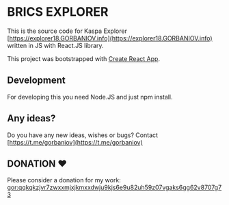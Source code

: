 # BRICS EXPLORER

This is the source code for Kaspa Explorer [https://explorer18.GORBANIOV.info](https://explorer18.GORBANIOV.info) written in JS with React.JS library.

This project was bootstrapped with [Create React App](https://github.com/facebook/create-react-app).

## Development

For developing this you need Node.JS and just npm install.

## Any ideas?

Do you have any new ideas, wishes or bugs? Contact [https://t.me/gorbaniov](https://t.me/gorbaniov)

## DONATION ♥

Please consider a donation for my work: [gor:qqkqkzjvr7zwxxmjxjkmxxdwju9kjs6e9u82uh59z07vgaks6gg62v8707g73](https://explorer.ixbase.info/addresses/gor:qq8y6lplj8p00kcuksx6uyuc572vculsfhvyqpr4l9dhgmhrgxv0qcelplwcj)
